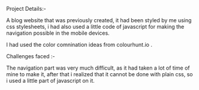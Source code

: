 Project Details:- 

A blog website that was previously created, it had been styled by me using css stylesheets, i had also used a little code of javascript for making the navigation possible in the mobile devices.

I had used the color comnination ideas from colourhunt.io . 

Challenges faced :- 

The navigation part was very much difficult, as it had taken a lot of time of mine to make it, after that i realized that it cannot be done with plain css, so i used a little part of javascript on it. 
